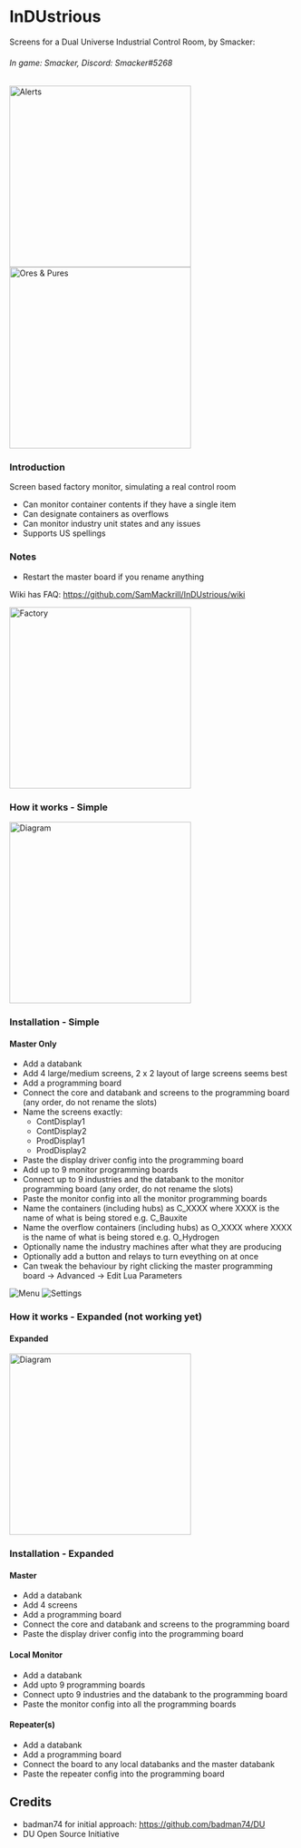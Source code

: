 # InDUstrious
Screens for a Dual Universe Industrial Control Room, by Smacker: 
###### In game: Smacker, Discord: Smacker#5268

<img src="mon01.png" height="320" alt="Alerts"> <img src="mon02.png" height="320" alt="Ores & Pures">

### Introduction
Screen based factory monitor, simulating a real control room
* Can monitor container contents if they have a single item
* Can designate containers as overflows
* Can monitor industry unit states and any issues
* Supports US spellings

### Notes
* Restart the master board if you rename anything

Wiki has FAQ: https://github.com/SamMackrill/InDUstrious/wiki 

<img src="factory.png" height="320" alt="Factory">

### How it works - Simple
<img src="industrious_simple.png" height="320" alt="Diagram">

### Installation - Simple
#### Master Only
* Add a databank
* Add 4 large/medium screens, 2 x 2 layout of large screens seems best
* Add a programming board
* Connect the core and databank and screens to the programming board (any order, do not rename the slots)
* Name the screens exactly:
  * ContDisplay1
  * ContDisplay2
  * ProdDisplay1
  * ProdDisplay2
* Paste the display driver config into the programming board
* Add up to 9 monitor programming boards
* Connect up to 9 industries and the databank to the monitor programming board (any order, do not rename the slots)
* Paste the monitor config into all the monitor programming boards
* Name the containers (including hubs) as C_XXXX where XXXX is the name of what is being stored e.g. C_Bauxite
* Name the overflow containers (including hubs) as O_XXXX where XXXX is the name of what is being stored e.g. O_Hydrogen
* Optionally name the industry machines after what they are producing
* Optionally add a button and relays to turn eveything on at once
* Can tweak the behaviour by right clicking the master programming board -> Advanced -> Edit Lua Parameters

<img src="menu.png" alt="Menu">
<img src="settings.png" alt="Settings">

### How it works - Expanded (not working yet)
#### Expanded
<img src="industrious.png" height="320" alt="Diagram">

### Installation - Expanded
#### Master
* Add a databank
* Add 4 screens
* Add a programming board
* Connect the core and databank and screens to the programming board
* Paste the display driver config into the programming board
#### Local Monitor
* Add a databank
* Add upto 9 programming boards
* Connect upto 9 industries and the databank to the programming board
* Paste the monitor config into all the programming boards
#### Repeater(s)
* Add a databank
* Add a programming board
* Connect the board to any local databanks and the master databank
* Paste the repeater config into the programming board

## Credits
* badman74 for initial approach: https://github.com/badman74/DU
* DU Open Source Initiative
